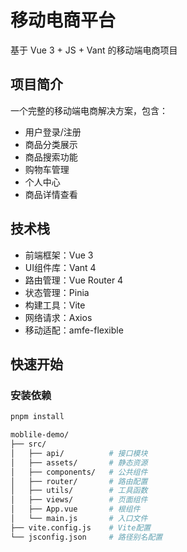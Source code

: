 # 移动电商平台

基于 Vue 3 + JS + Vant 的移动端电商项目

## 项目简介
一个完整的移动端电商解决方案，包含：
- 用户登录/注册
- 商品分类展示
- 商品搜索功能
- 购物车管理
- 个人中心
- 商品详情查看

## 技术栈
- 前端框架：Vue 3
- UI组件库：Vant 4
- 路由管理：Vue Router 4
- 状态管理：Pinia
- 构建工具：Vite
- 网络请求：Axios
- 移动适配：amfe-flexible

## 快速开始

### 安装依赖
```bash
pnpm install

moblile-demo/
├── src/
│   ├── api/          # 接口模块
│   ├── assets/       # 静态资源
│   ├── components/   # 公共组件
│   ├── router/       # 路由配置
│   ├── utils/        # 工具函数
│   ├── views/        # 页面组件
│   ├── App.vue       # 根组件
│   └── main.js       # 入口文件
├── vite.config.js    # Vite配置
└── jsconfig.json     # 路径别名配置

